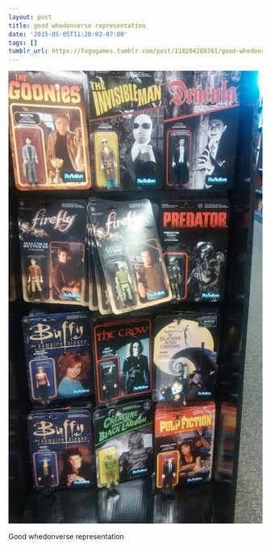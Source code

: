 ```yaml
---
layout: post
title: good whedonverse representation
date: '2015-05-05T11:20:02-07:00'
tags: []
tumblr_url: https://fugugames.tumblr.com/post/118204289261/good-whedonverse-representation
---
```

 ![](/tumblr_files/tumblr_nnvulewqn41tgne1po1_1280.jpg)  

Good whedonverse representation

